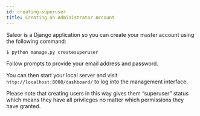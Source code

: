 ```yaml
---
id: creating-superuser
title: Creating an Administrator Account
---
```


Saleor is a Django application so you can create your master account using the following command:

```console
$ python manage.py createsuperuser
```

Follow prompts to provide your email address and password.

You can then start your local server and visit `http://localhost:8000/dashboard/` to log into the management interface.

Please note that creating users in this way gives them “superuser” status which means they have all privileges no matter which permissions they have granted.
